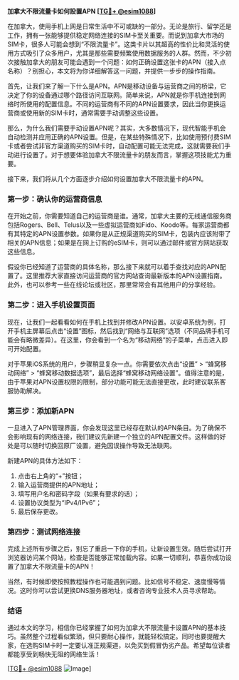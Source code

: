 **加拿大不限流量卡如何設置APN [[TG💪+ @esim1088](https://t.me/s/esim1088)]**

在加拿大，使用手机上网是日常生活中不可或缺的一部分。无论是旅行、留学还是工作，拥有一张能够提供稳定网络连接的SIM卡至关重要。而说到加拿大市场的SIM卡，很多人可能会想到“不限流量卡”。这类卡片以其超高的性价比和灵活的使用方式吸引了众多用户，尤其是那些需要频繁使用数据服务的人群。然而，不少初次接触加拿大的朋友可能会遇到一个问题：如何正确设置这张卡的APN（接入点名称）？别担心，本文将为你详细解答这一问题，并提供一步步的操作指南。

首先，让我们来了解一下什么是APN。APN是移动设备与运营商之间的桥梁，它决定了你的设备通过哪个路径访问互联网。简单来说，APN就是你手机连接到网络时所使用的配置信息。不同的运营商有不同的APN设置要求，因此当你更换运营商或使用新的SIM卡时，通常需要手动调整这些设置。

那么，为什么我们需要手动设置APN呢？其实，大多数情况下，现代智能手机会自动检测并应用正确的APN设置。但是，在某些特殊情况下，比如使用预付费SIM卡或者尝试非官方渠道购买的SIM卡时，自动配置可能无法完成，这就需要我们手动进行设置了。对于想要体验加拿大不限流量卡的朋友而言，掌握这项技能尤为重要。

接下来，我们将从几个方面逐步介绍如何设置加拿大不限流量卡的APN。

### **第一步：确认你的运营商信息**
在开始之前，你需要知道自己的运营商是谁。通常，加拿大主要的无线通信服务商包括Rogers、Bell、Telus以及一些虚拟运营商如Fido、Koodo等。每家运营商都有其特定的APN设置参数。如果你是从正规渠道购买的SIM卡，包装内应该附带了相关的APN信息；如果是在网上订购的eSIM卡，则可以通过邮件或官方网站获取这些信息。

假设你已经知道了运营商的具体名称，那么接下来就可以着手查找对应的APN配置了。这里推荐大家直接访问运营商的官方网站查询最新版本的APN设置指南。此外，也可以参考一些在线论坛或社区，那里常常会有其他用户的分享经验。

### **第二步：进入手机设置页面**
现在，让我们一起看看如何在手机上找到并修改APN设置。以安卓系统为例，打开手机主屏幕后点击“设置”图标，然后找到“网络与互联网”选项（不同品牌手机可能会有略微差异）。在这里，你会看到一个名为“移动网络”的子菜单，点击进入即可开始配置。

对于苹果iOS系统的用户，步骤稍显复杂一点。你需要依次点击“设置” > “蜂窝移动网络” > “蜂窝移动数据选项”，最后选择“蜂窝移动网络设置”。值得注意的是，由于苹果对APN设置权限的限制，部分功能可能无法直接更改，此时建议联系客服协助解决。

### **第三步：添加新APN**
一旦进入了APN管理界面，你会发现这里已经存在默认的APN条目。为了确保不会影响现有的网络连接，我们建议先新建一个独立的APN配置文件。这样做的好处是可以随时切换回原厂设置，避免因误操作导致无法联网。

新建APN的具体方法如下：
1. 点击右上角的“+”按钮；
2. 输入运营商提供的APN地址；
3. 填写用户名和密码字段（如果有要求的话）；
4. 设置协议类型为“IPv4/IPv6”；
5. 最后保存更改。

### **第四步：测试网络连接**
完成上述所有步骤之后，别忘了重启一下你的手机，让新设置生效。随后尝试打开浏览器访问某个网站，检查是否能够正常加载内容。如果一切顺利，恭喜你成功设置了加拿大不限流量卡的APN！

当然，有时候即使按照教程操作也可能遇到问题。比如信号不稳定、速度慢等情况。这时你可以尝试更换DNS服务器地址，或者咨询专业技术人员寻求帮助。

### **结语**
通过本文的学习，相信你已经掌握了如何为加拿大不限流量卡设置APN的基本技巧。虽然整个过程看似繁琐，但只要耐心操作，就能轻松搞定。同时也要提醒大家，在选购SIM卡时一定要认准正规渠道，以免买到假冒伪劣产品。希望每位读者都能享受到畅快无阻的网络生活！

[[TG💪+ @esim1088](https://t.me/s/esim1088) ![Image](https://i.postimg.cc/4NQfJmqS/Snipaste-2025-05-13-00-14-12.png)]